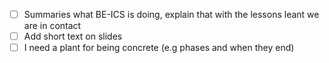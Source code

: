 - [ ] Summaries what BE-ICS is doing, explain that with the lessons leant we are in contact
- [ ] Add short text on slides
- [ ] I need a plant for being concrete (e.g phases and when they end)